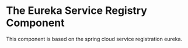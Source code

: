 # The Eureka Service Registry Component  

This component is based on the spring cloud service registration eureka.  


